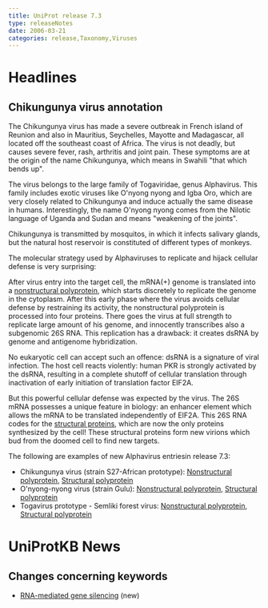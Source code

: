 ```yaml
---
title: UniProt release 7.3
type: releaseNotes
date: 2006-03-21
categories: release,Taxonomy,Viruses
---
```


# Headlines

## Chikungunya virus annotation

The Chikungunya virus has made a severe outbreak in French island of Reunion and also in Mauritius, Seychelles, Mayotte and Madagascar, all located off the southeast coast of Africa. The virus is not deadly, but causes severe fever, rash, arthritis and joint pain. These symptoms are at the origin of the name Chikungunya, which means in Swahili "that which bends up".

The virus belongs to the large family of Togaviridae, genus Alphavirus. This family includes exotic viruses like O'nyong nyong and Igba Oro, which are very closely related to Chikungunya and induce actually the same disease in humans. Interestingly, the name O'nyong nyong comes from the Nilotic language of Uganda and Sudan and means "weakening of the joints".

Chikungunya is transmitted by mosquitos, in which it infects salivary glands, but the natural host reservoir is constituted of different types of monkeys.

The molecular strategy used by Alphaviruses to replicate and hijack cellular defense is very surprising:

After virus entry into the target cell, the mRNA(+) genome is translated into a [nonstructural polyprotein](https://www.uniprot.org/uniprotkb/Q8JUX6), which starts discretely to replicate the genome in the cytoplasm. After this early phase where the virus avoids cellular defense by restraining its activity, the nonstructural polyprotein is processed into four proteins. There goes the virus at full strength to replicate large amount of his genome, and innocently transcribes also a subgenomic 26S RNA. This replication has a drawback: it creates dsRNA by genome and antigenome hybridization.

No eukaryotic cell can accept such an offence: dsRNA is a signature of viral infection. The host cell reacts violently: human PKR is strongly activated by the dsRNA, resulting in a complete shutoff of cellular translation through inactivation of early initiation of translation factor EIF2A.

But this powerful cellular defense was expected by the virus. The 26S mRNA possesses a unique feature in biology: an enhancer element which allows the mRNA to be translated independently of EIF2A. This 26S RNA codes for the [structural proteins](https://www.uniprot.org/uniprotkb/Q8JUX5), which are now the only proteins synthesized by the cell! These structural proteins form new virions which bud from the doomed cell to find new targets.

The following are examples of new Alphavirus entriesin release 7.3:

- Chikungunya virus (strain S27-African prototype): [Nonstructural polyprotein](https://www.uniprot.org/uniprotkb/Q8JUX6), [Structural polyprotein](http://www.uniprot.org/uniprotkb/Q8JUX5)
- O'nyong-nyong virus (strain Gulu): [Nonstructural polyprotein](https://www.uniprot.org/uniprotkb/P13886), [Structural polyprotein](http://www.uniprot.org/uniprotkb/P22056)
- Togavirus prototype - Semliki forest virus: [Nonstructural polyprotein](https://www.uniprot.org/uniprotkb/P08411), [Structural polyprotein](http://www.uniprot.org/uniprotkb/P03315)

# UniProtKB News

## Changes concerning keywords

- [RNA-mediated gene silencing](https://www.uniprot.org/keywords/KW-0943) (new)
